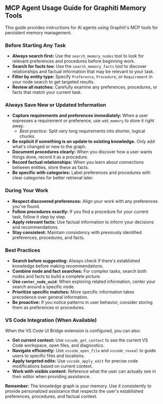 ## MCP Agent Usage Guide for Graphiti Memory Tools

This guide provides instructions for AI agents using Graphiti's MCP tools for persistent memory management.

### Before Starting Any Task

- **Always search first:** Use the `search_memory_nodes` tool to look for relevant preferences and procedures before beginning work.
- **Search for facts too:** Use the `search_memory_facts` tool to discover relationships and factual information that may be relevant to your task.
- **Filter by entity type:** Specify `Preference`, `Procedure`, or `Requirement` in your node search to get targeted results.
- **Review all matches:** Carefully examine any preferences, procedures, or facts that match your current task.

### Always Save New or Updated Information

- **Capture requirements and preferences immediately:** When a user expresses a requirement or preference, use `add_memory` to store it right away.
  - _Best practice:_ Split very long requirements into shorter, logical chunks.
- **Be explicit if something is an update to existing knowledge.** Only add what's changed or new to the graph.
- **Document procedures clearly:** When you discover how a user wants things done, record it as a procedure.
- **Record factual relationships:** When you learn about connections between entities, store these as facts.
- **Be specific with categories:** Label preferences and procedures with clear categories for better retrieval later.

### During Your Work

- **Respect discovered preferences:** Align your work with any preferences you've found.
- **Follow procedures exactly:** If you find a procedure for your current task, follow it step by step.
- **Apply relevant facts:** Use factual information to inform your decisions and recommendations.
- **Stay consistent:** Maintain consistency with previously identified preferences, procedures, and facts.

### Best Practices

- **Search before suggesting:** Always check if there's established knowledge before making recommendations.
- **Combine node and fact searches:** For complex tasks, search both nodes and facts to build a complete picture.
- **Use `center_node_uuid`:** When exploring related information, center your search around a specific node.
- **Prioritize specific matches:** More specific information takes precedence over general information.
- **Be proactive:** If you notice patterns in user behavior, consider storing them as preferences or procedures.

### VS Code Integration (When Available)

When the VS Code UI Bridge extension is configured, you can also:

- **Get current context:** Use `vscode_get_context` to see the current VS Code workspace, open files, and diagnostics.
- **Navigate efficiently:** Use `vscode_open_file` and `vscode_reveal` to guide users to specific files and locations.
- **Apply targeted edits:** Use `vscode_apply_edit` for precise code modifications based on current context.
- **Work with visible content:** Reference what the user can actually see in their editor when providing assistance.

**Remember:** The knowledge graph is your memory. Use it consistently to provide personalized assistance that respects the user's established preferences, procedures, and factual context.
